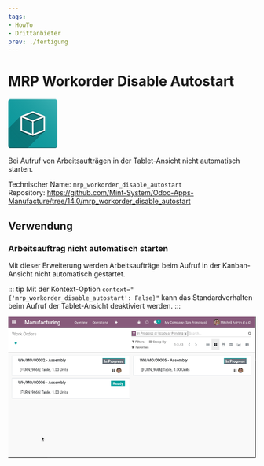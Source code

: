 ```yaml
---
tags:
- HowTo
- Drittanbieter
prev: ./fertigung
---
```

# MRP Workorder Disable Autostart
![icon_oms_box](assets/icon_oms_box.png)

Bei Aufruf von Arbeitsaufträgen in der Tablet-Ansicht nicht automatisch starten.

Technischer Name: `mrp_workorder_disable_autostart`\
Repository: <https://github.com/Mint-System/Odoo-Apps-Manufacture/tree/14.0/mrp_workorder_disable_autostart>

## Verwendung

### Arbeitsauftrag nicht automatisch starten

Mit dieser Erweiterung werden Arbeitsaufträge beim Aufruf in der Kanban-Ansicht nicht automatisch gestartet.

::: tip
Mit der Kontext-Option `context="{'mrp_workorder_disable_autostart': False}"` kann das Standardverhalten beim Aufruf der Tablet-Ansicht deaktiviert werden.
:::

![MRP Workorder Disable Autostart](assets/MRP%20Workorder%20Disable%20Autostart.gif)